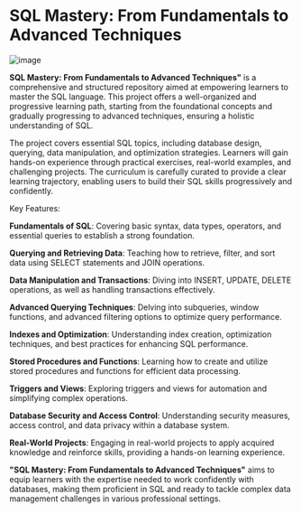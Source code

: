 # SQL Mastery: From Fundamentals to Advanced Techniques

 ![image](https://github.com/SiddheshDaphane/SQL_Basic_to_Advance/assets/105710898/e9262aef-d4c6-4536-993d-9b690002fc46)



**SQL Mastery: From Fundamentals to Advanced Techniques"** is a comprehensive and structured repository aimed at empowering learners to master the SQL language. This project offers a well-organized and progressive learning path, starting from the foundational concepts and gradually progressing to advanced techniques, ensuring a holistic understanding of SQL.

The project covers essential SQL topics, including database design, querying, data manipulation, and optimization strategies. Learners will gain hands-on experience through practical exercises, real-world examples, and challenging projects. The curriculum is carefully curated to provide a clear learning trajectory, enabling users to build their SQL skills progressively and confidently.

Key Features:

**Fundamentals of SQL**: Covering basic syntax, data types, operators, and essential queries to establish a strong foundation.

**Querying and Retrieving Data**: Teaching how to retrieve, filter, and sort data using SELECT statements and JOIN operations.

**Data Manipulation and Transactions**: Diving into INSERT, UPDATE, DELETE operations, as well as handling transactions effectively.

**Advanced Querying Techniques**: Delving into subqueries, window functions, and advanced filtering options to optimize query performance.

**Indexes and Optimization**: Understanding index creation, optimization techniques, and best practices for enhancing SQL performance.

**Stored Procedures and Functions**: Learning how to create and utilize stored procedures and functions for efficient data processing.

**Triggers and Views**: Exploring triggers and views for automation and simplifying complex operations.

**Database Security and Access Control**: Understanding security measures, access control, and data privacy within a database system.

**Real-World Projects**: Engaging in real-world projects to apply acquired knowledge and reinforce skills, providing a hands-on learning experience.

**"SQL Mastery: From Fundamentals to Advanced Techniques"** aims to equip learners with the expertise needed to work confidently with databases, making them proficient in SQL and ready to tackle complex data management challenges in various professional settings.
